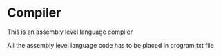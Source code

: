 # Compiler

This is an assembly level language compiler

All the assembly level language code has to be placed in program.txt file
